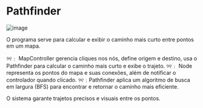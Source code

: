 # Pathfinder
![image](https://github.com/user-attachments/assets/e3314969-44f1-4da5-8844-9895052fdb62)

O programa serve para calcular e exibir o caminho mais curto entre pontos em um mapa.

୨୧﹕ MapController gerencia cliques nos nós, define origem e destino, usa o Pathfinder para calcular o caminho mais curto e exibe o trajeto.
୨୧﹕ Node representa os pontos do mapa e suas conexões, além de notificar o controlador quando clicado.
୨୧﹕Pathfinder aplica um algoritmo de busca em largura (BFS) para encontrar e retornar o caminho mais eficiente.

O sistema garante trajetos precisos e visuais entre os pontos.
